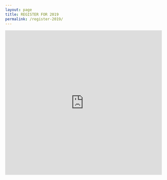 ```yaml
---
layout: page
title: REGISTER FOR 2019
permalink: /register-2019/
---
```

<iframe allowtransparency="true" src="https://myc3church.elvanto.eu/form/f4e1c4ef-27d5-409e-810f-3d8a28fa7532" frameborder="0" style="width:100%; height:465px; border:none;"></iframe>